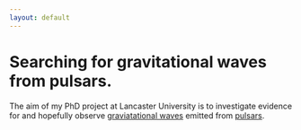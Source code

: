 ```yaml
---
layout: default
---
```


# Searching for gravitational waves from pulsars.

The aim of my PhD project at Lancaster University is to investigate evidence for and hopefully observe [graviatational waves](gravitational-waves.md) emitted from [pulsars](pulsars.md). 
